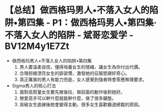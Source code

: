 # 【总结】做西格玛男人•不落入女人的陷阱•第四集 - P1：做西格玛男人•第四集·不落入女人的陷阱 - 斌哥恋爱学 - BV12M4y1E7Zt

-   做西格玛男人•不落入女人的陷阱•第四集
    1.  男人要溫柔自信，懂得培養女生的情緒，讓女生為你付出代價。
    2.  合理拒絕漂亮女生的舔習慣，激發她的征服慾跟好奇心。
    3.  真正厲害的男人有能力兜底，女人感覺到強者時會答應無理要求。
-   Sigma男人的核心打法
    1.  面對高質量女生要先推後拉，做前面的動作後對她好。
    2.  戀愛高手可以幹什麼就能幹什麼，做了很多鋪墊。
    3.  突破女生底線後她會變得主動，很多女生喜歡霸道總裁的原因。